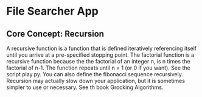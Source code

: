 # File Searcher App

## Core Concept: Recursion
A recursive function is a function that is defined iteratively referencing itself until you arrive at a pre-specified stopping point. The factorial function is a recursive function because the the factorial of an integer n, is n times the factorial of n-1. The function repeats until n = 1 (or 0 if you want). See the script play.py. You can also define the fibonacci sequence recursively.  Recursion may actually slow down your application, but it is sometimes simpler to use or necessary. See th book Grocking Algorithms.

